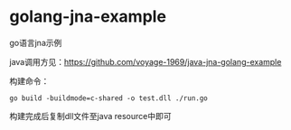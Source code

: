 # golang-jna-example
go语言jna示例

java调用方见：https://github.com/voyage-1969/java-jna-golang-example

构建命令：

    go build -buildmode=c-shared -o test.dll ./run.go
    
构建完成后复制dll文件至java resource中即可

